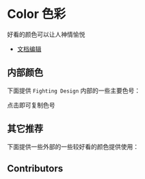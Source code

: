 # Color 色彩

好看的颜色可以让人神情愉悦

- [文档编辑](https://github.com/FightingDesign/fighting-design/blob/master/docs/components/color.md)

## 内部颜色

下面提供 `Fighting Design` 内部的一些主要色号：

点击即可复制色号

<demo1-vue />

## 其它推荐

下面提供一些外部的一些较好看的颜色提供使用：

## Contributors

<a href="https://github.com/Tyh2001" target="_blank">
  <f-avatar round src="https://avatars.githubusercontent.com/u/73180970?v=4" />
</a>

<script setup lang="ts">
import demo1Vue from './demos/color/demo1.vue'
</script>
